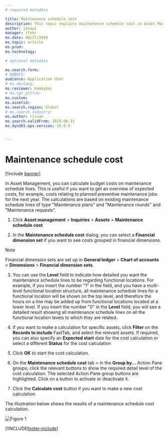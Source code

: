 ```yaml
---
# required metadata

title: Maintenance schedule cost
description: This topic explains maintenance schedule cost in Asset Management.
author: josaw1
manager: tfehr
ms.date: 08/27/2019
ms.topic: article
ms.prod: 
ms.technology: 

# optional metadata

ms.search.form: 
# ROBOTS: 
audience: Application User
# ms.devlang: 
ms.reviewer: kamaybac
# ms.tgt_pltfrm: 
ms.custom: 
ms.assetid: 
ms.search.region: Global
# ms.search.industry: 
ms.author: riluan
ms.search.validFrom: 2019-08-31
ms.dyn365.ops.version: 10.0.5


---
```


# Maintenance schedule cost

[!include [banner](../../includes/banner.md)]

 

In Asset Management, you can calculate budget costs on maintenance schedule lines. This is useful if you want to get an overview of expected costs, for example, costs relating to planned preventive maintenance jobs for the next year. The calculations are based on existing maintenance schedule lines of type "Maintenance plans" and "Maintenance rounds" and "Maintenance requests".

1. Click **Asset management** > **Inquiries** > **Assets** > **Maintenance schedule cost**.

2. In the **Maintenance schedule cost** dialog, you can select a **Financial dimension set** if you want to see costs grouped in financial dimensions.

>[!NOTE]
>Financial dimension sets are set up in **General ledger** > **Chart of accounts** > **Dimensions** > **Financial dimension sets**.

3. You can use the **Level** field to indicate how detailed you want the maintenance schedule lines to be regarding functional locations. For example, if you insert the number "1" in the field, and you have a multi-level functional location structure, all maintenance schedule lines for a functional location will be shown on the top level, and therefore the hours on a line may be added up from functional locations located at a lower level. If you insert the number "0" in the **Level** field, you will see a detailed result showing all maintenance schedule lines on all the functional location levels to which they are related.

4. If you want to make a calculation for specific assets, click **Filter** on the **Records to include** FastTab, and select the relevant assets. If required, you can also specify an **Expected start** date for the cost calculation or select a different **Status** for the cost calculation

5. Click **OK** to start the cost calculation.

6. On the **Maintenance schedule cost** tab > in the **Group by...** Action Pane groups, click the relevant buttons to show the required detail level of the cost calculation. The selected Action Pane group buttons are highlighted. Click on a button to activate or deactivate it.

7. Click the **Calculate cost** button if you want to make a new cost calculation.

The illustration below shows the results of a maintenance schedule cost calculation.

![Figure 1](media/17-preventive-maintenance.png)



[!INCLUDE[footer-include](../../../includes/footer-banner.md)]